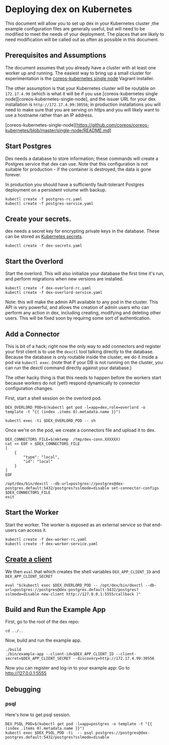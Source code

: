 # Deploying dex on Kubernetes

This document will allow you to set up dex in your Kubernetes cluster ;the example configuration files are generally useful, but will need to be modified to meet the needs of your deployment. The places that are likely to need modification will be called out as often as possible in this document.

## Prerequisites and Assumptions

The document assumes that you already have a cluster with at least one worker up and running. The easiest way to bring up a small cluster for experimentation is the [coreos-kubernetes single node](coreos-kubernetes-single-node) Vagrant installer.

The other assumption is that your Kubernetes cluster will be routable on `172.17.4.99`  (which is what it will be if you use [coreos-kubernetes single node][coreos-kubernetes-single-node], and the issuer URL for your dex installation is `http://172.17.4.99:30556`; in production installations you will need to make sure that you are serving on https and you will likely want to use a hostname rather than an IP address.

[coreos-kubernetes-single-node][https://github.com/coreos/coreos-kubernetes/blob/master/single-node/README.md]

## Start Postgres

Dex needs a database to store information; these commands will create a Postgres service that dex can use. Note that this configuration is not suitable for production - if the container is destroyed, the data is gone forever. 

In production you should have a sufficiently fault-tolerant Postgres deployment on a persistent volume with backup.

```
kubectl create -f postgres-rc.yaml
kubectl create -f postgres-service.yaml
```

## Create your secrets.

dex needs a secret key for encrypting private keys in the database. These can be stored as [Kubernetes secrets][k8s-secrets].

[k8s-secrets]: http://kubernetes.io/v1.0/docs/user-guide/secrets.html

```
kubectl create -f dex-secrets.yaml
```

## Start the Overlord

Start the overlord. This will also initialize your database the first time it's run, and perform migrations when new versions are installed.

```
kubectl create -f dex-overlord-rc.yaml
kubectl create -f dex-overlord-service.yaml
```

Note: this will make the admin API available to any pod in the cluster. This API is very powerful, and allows the creation of admin users who can perform any action in dex, including creating, modifying and deleting other users. This will be fixed soon by requirng some sort of authentication.

## Add a Connector

This is bit of a hack; right now the only way to add connectors and register
your first client is to use the `dexctl` tool talking directly to the
database. Because the database is only routable inside the cluster, we do it
inside a pod via `kubectl exec`. (note that if your DB is not running on the cluster, you can run the dexctl command directly against your database.)

The other hacky thing is that this needs to happen before the workers start because workers do not (yet!) respond dynamically to connector configuration changes.

First, start a shell session on the overlord pod.
```
DEX_OVERLORD_POD=$(kubectl get pod -l=app=dex,role=overlord -o template -t "{{ (index .items 0).metadata.name }}")

kubectl exec -ti $DEX_OVERLORD_POD -- sh
```

Once we're on the pod, we create a connectors file and upload it to dex.

```
DEX_CONNECTORS_FILE=$(mktemp  /tmp/dex-conn.XXXXXX)
cat << EOF > $DEX_CONNECTORS_FILE
[
	{
		"type": "local",
		"id": "local"
	}
]
EOF

/opt/dex/bin/dexctl --db-url=postgres://postgres@dex-postgres.default:5432/postgres?sslmode=disable set-connector-configs $DEX_CONNECTORS_FILE
exit
```

## Start the Worker

Start the worker. The worker is exposed as an external service so that end-users can access it.

```
kubectl create -f dex-worker-rc.yaml
kubectl create -f dex-worker-service.yaml
```

## [Create a client](https://github.com/coreos/dex#registering-clients)

We then `eval` that which creates the shell variables `DEX_APP_CLIENT_ID` and `DEX_APP_CLIENT_SECRET`

```
eval "$(kubectl exec $DEX_OVERLORD_POD -- /opt/dex/bin/dexctl --db-url=postgres://postgres@dex-postgres.default:5432/postgres?sslmode=disable new-client http://127.0.0.1:5555/callback )"
```

## Build and Run the Example App

First, go to the root of the dex repo:

```
cd ../..
```

Now, build and run the example app.

```
./build
./bin/example-app --client-id=$DEX_APP_CLIENT_ID --client-secret=$DEX_APP_CLIENT_SECRET --discovery=http://172.17.4.99:30556
```

Now you can register and log-in to your example app: Go to http://127.0.0.1:5555

## Debugging


### psql

Here's how to get psql session.
```
DEX_PSQL_POD=$(kubectl get pod -l=app=postgres -o template -t "{{ (index .items 0).metadata.name }}")
kubectl exec $DEX_PSQL_POD -ti  -- psql postgres://postgres@dex-postgres.default:5432/postgres?sslmode=disable
```


